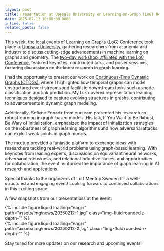 ```yaml
---
layout: post
title: Presentation at Uppsala University on Learning-on-Graph (LoG) Research Topics
date: 2025-02-12 10:00:00-0000
inline: false
related_posts: false
---
```


This week, the local events of [Learning on Graphs (LoG) Conference](https://logconference.org/) took place at [Uppsala University](http://uu.se/en), gathering researchers from academia and industry to discuss cutting-edge advancements in machine learning on graphs and geometry. The [two-day workshop, affiliated with the LoG Conference](https://sites.google.com/view/logmeetupsweden), featured keynotes, contributed talks, and poster sessions, fostering discussions on the latest research in graph learning.

I had the opportunity to present our work on [Continuous-Time Dynamic Graphs (CTDGs)](https://arxiv.org/abs/2412.03783), where I highlighted how temporal graphs can model unstructured event streams and facilitate downstream tasks such as node classification and link prediction. My talk covered representation learning techniques designed to capture evolving structures in graphs, contributing to advancements in dynamic graph modeling.

Additionally, Sofiane Ennadir from our team presented his research on robust learning in graph-based models. His talk, If You Want to Be Robust, Be Wary of Initialization, emphasized the impact of initialization strategies on the robustness of graph learning algorithms and how adversarial attacks can exploit weak points in graph models.

The meetup provided a fantastic platform to exchange ideas with researchers tackling real-world problems using graph-based learning. With keynotes from leading experts, discussions on equivariant neural networks, adversarial robustness, and relational inductive biases, and opportunities for collaboration, the event reinforced the importance of graph learning in AI research and applications.

Special thanks to the organizers of LoG Meetup Sweden for a well-structured and engaging event! Looking forward to continued collaborations in this exciting space.

A few snapshots from our presentations at the event:

<div class="row mt-3">
    <div class="col-sm mt-3 mt-md-0">
        {% include figure.liquid loading="eager" path="assets/img/news/20250212-1.jpg" class="img-fluid rounded z-depth-1" %}
    </div>
    <div class="col-sm mt-3 mt-md-0">
        {% include figure.liquid loading="eager" path="assets/img/news/20250212-2.jpg" class="img-fluid rounded z-depth-1" %}
    </div>
</div>

Stay tuned for more updates on our research and upcoming events!

